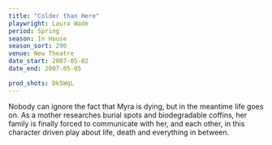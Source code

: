 ```yaml
---
title: "Colder than Here"
playwright: Laura Wade
period: Spring
season: In House
season_sort: 290
venue: New Theatre
date_start: 2007-05-02
date_end: 2007-05-05

prod_shots: Dk5WqL
---
```


Nobody can ignore the fact that Myra is dying, but in the meantime life goes on. As a mother researches burial spots and biodegradable coffins, her family is finally forced to communicate with her, and each other, in this character driven play about life, death and everything in between.
